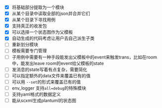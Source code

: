 - [x] 将基础部分提取为一个模块
- [x] 从某个目录中读取全部的json并合并它们
- [x] 从某个目录下寻找用例
- [x] 支持真正的收发包
- [x] 可以选择一个状态图作为父模板
- [x] 自动生成的代码考虑让用户去自己派生子类
- [ ] 重新划分模块
- [ ] 模板需要专门管理
- [ ] 子用例中需要有一种手段能发出父模板中的event来触发trans，比如在room中，能发出leave room的event给父模板的state
- [ ] 发消息的state写着有点复杂，需要简化
- [ ] 可以指定额外的data文件来覆盖已有的值
- [ ] 可以用 `--set`的形式来覆盖已有的值
- [ ] env_logger 支持`all=debug`的特殊模块
- [ ] 支持yaml格式的数据定义
- [ ] 能从scxml生成plantuml的状态图